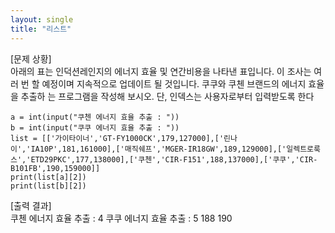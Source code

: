 ```yaml
---
layout: single
title: "리스트"
---
```


[문제 상황]  
아래의 표는 인덕션레인지의 에너지 효율 및 연간비용을 나타낸 표입니다. 이 조사는 여러 번 할 예정이며 지속적으로 업데이트 될 것입니다. 쿠쿠와 쿠첸 브랜드의 에너지 효율을 추출하 는 프로그램을 작성해 보시오. 단, 인덱스는 사용자로부터 입력받도록 한다

~~~
a = int(input("쿠첸 에너지 효율 추출 : "))
b = int(input("쿠쿠 에너지 효율 추출 : "))
list = [['가이타이너','GT-FY1000CK',179,127000],['린나이','IA10P',181,161000],['매직쉐프','MGER-IR18GW',189,129000],['일렉트로룩스','ETD29PKC',177,138000],['쿠첸','CIR-F151',188,137000],['쿠쿠','CIR-B101FB',190,159000]]
print(list[a][2])
print(list[b][2])
~~~

[출력 결과]  
쿠첸 에너지 효율 추출 : 4
쿠쿠 에너지 효율 추출 : 5
188
190
